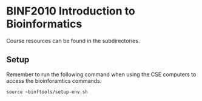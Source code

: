 # BINF2010 Introduction to Bioinformatics

Course resources can be found in the subdirectories.




## Setup


Remember to run the following command when using the CSE computers to access the bioinforamtics commands. 

```
source ~binftools/setup-env.sh
```
